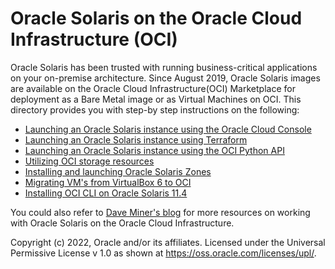 # Oracle Solaris on the Oracle Cloud Infrastructure (OCI)

Oracle Solaris has been trusted with running business-critical applications on your on-premise architecture. Since August 2019, Oracle Solaris images are available on the Oracle Cloud Infrastructure(OCI) Marketplace for deployment as a Bare Metal image or as Virtual Machines on OCI. This directory provides you with step-by step instructions on the following:

- [Launching an Oracle Solaris instance using the Oracle Cloud Console](01_Launch_Instance)
- [Launching an Oracle Solaris instance using Terraform](Launch_Solaris_with_Terraform)
- [Launching an Oracle Solaris instance using the OCI Python API](Launch_Solaris_with_Python)
- [Utilizing OCI storage resources](02_Block_Storage)
- [Installing and launching Oracle Solaris Zones](03_Oracle_Solaris_Zones)
- [Migrating VM's from VirtualBox 6 to OCI](04_VirtualBox_to_OCI)
- [Installing OCI CLI on Oracle Solaris 11.4](05_Install_OCICLI_on_Oracle_Solaris)

You could also refer to [Dave Miner's blog](https://blogs.oracle.com/author/dave-miner) for more resources on working with Oracle Solaris on the Oracle Cloud Infrastructure. 

Copyright (c) 2022, Oracle and/or its affiliates. Licensed under the Universal Permissive License v 1.0 as shown at https://oss.oracle.com/licenses/upl/. 